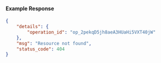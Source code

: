 <!-- Code generated for API Clients. DO NOT EDIT. -->

#### Example Response

```json
{
	"details": {
		"operation_id": "op_2pekqD5jh8aeA3HUaHi5VXT40jW"
	},
	"msg": "Resource not found",
	"status_code": 404
}
```
